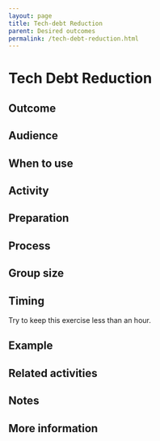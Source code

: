 ```yaml
---
layout: page
title: Tech-debt Reduction
parent: Desired outcomes
permalink: /tech-debt-reduction.html
---
```


# Tech Debt Reduction

## Outcome

## Audience

## When to use

## Activity

## Preparation

## Process

## Group size

## Timing

Try to keep this exercise less than an hour.

## Example

## Related activities

## Notes

## More information


